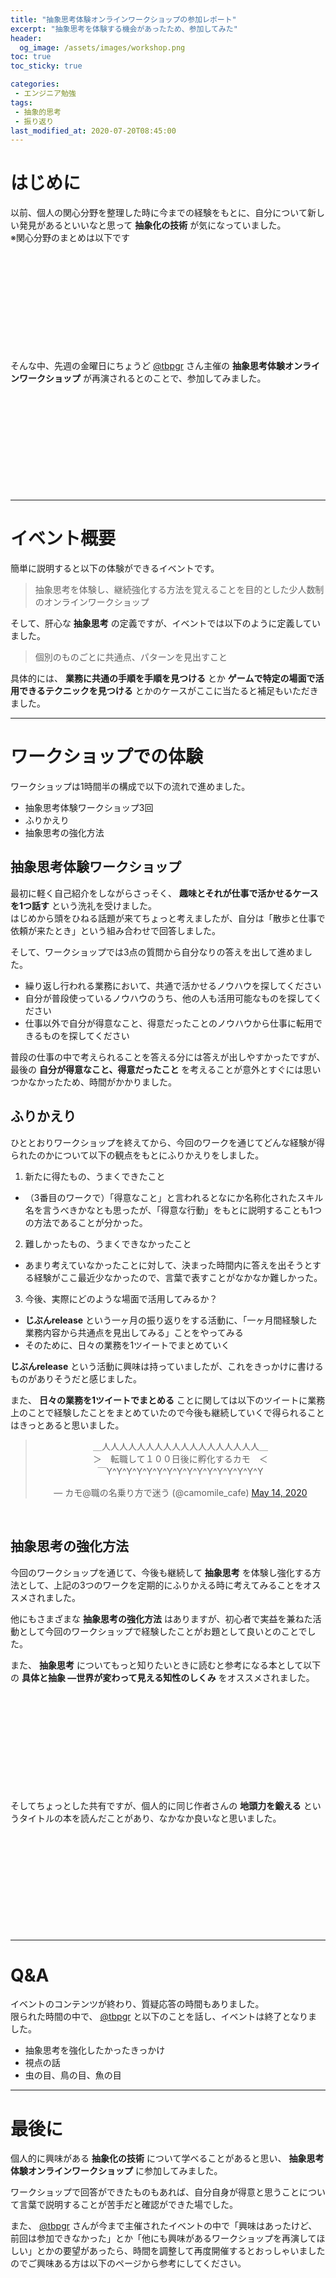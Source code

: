 ```yaml
---
title: "抽象思考体験オンラインワークショップの参加レポート"
excerpt: "抽象思考を体験する機会があったため、参加してみた"
header:
  og_image: /assets/images/workshop.png
toc: true
toc_sticky: true

categories:
 - エンジニア勉強
tags:
 - 抽象的思考
 - 振り返り
last_modified_at: 2020-07-20T08:45:00
---
```


# はじめに
以前、個人の関心分野を整理した時に今までの経験をもとに、自分について新しい発見があるといいなと思って **抽象化の技術** が気になっていました。<br>
※関心分野のまとめは以下です

<div class="block-link">
<div class="iframely-embed"><div class="iframely-responsive" style="height: 140px; padding-bottom: 0;"><a href="https://leeddhh.github.io/%25E6%2597%25A5%25E5%25B8%25B8/mindmap-2020/" data-iframely-url="//cdn.iframe.ly/ZYbZBgB?iframe=card-small"></a></div></div><script async src="//cdn.iframe.ly/embed.js" charset="utf-8"></script>
</div><br>

そんな中、先週の金曜日にちょうど [@tbpgr](https://twitter.com/tbpgr) さん主催の **抽象思考体験オンラインワークショップ** が再演されるとのことで、参加してみました。

<div class="block-link">
<div class="iframely-embed"><div class="iframely-responsive" style="height: 140px; padding-bottom: 0;"><a href="https://tbworkshop.connpass.com/event/182714/" data-iframely-url="//cdn.iframe.ly/vs7r03j"></a></div></div><script async src="//cdn.iframe.ly/embed.js" charset="utf-8"></script>
</div><br>

<hr size="65px;">

# イベント概要
簡単に説明すると以下の体験ができるイベントです。

> 抽象思考を体験し、継続強化する方法を覚えることを目的とした少人数制のオンラインワークショップ

そして、肝心な **抽象思考** の定義ですが、イベントでは以下のように定義していました。

> 個別のものごとに共通点、パターンを見出すこと

具体的には、 **業務に共通の手順を手順を見つける** とか **ゲームで特定の場面で活用できるテクニックを見つける** とかのケースがここに当たると補足もいただきました。

<hr size="65px;">

# ワークショップでの体験
ワークショップは1時間半の構成で以下の流れで進めました。

- 抽象思考体験ワークショップ3回
- ふりかえり
- 抽象思考の強化方法

## 抽象思考体験ワークショップ
最初に軽く自己紹介をしながらさっそく、 **趣味とそれが仕事で活かせるケースを1つ話す** という洗礼を受けました。<br>
はじめから頭をひねる話題が来てちょっと考えましたが、自分は「散歩と仕事で依頼が来たとき」という組み合わせで回答しました。

そして、ワークショップでは3点の質問から自分なりの答えを出して進めました。

- 繰り返し行われる業務において、共通で活かせるノウハウを探してください
- 自分が普段使っているノウハウのうち、他の人も活用可能なものを探してください
- 仕事以外で自分が得意なこと、得意だったことのノウハウから仕事に転用できるものを探してください

普段の仕事の中で考えられることを答える分には答えが出しやすかったですが、最後の **自分が得意なこと、得意だったこと** を考えることが意外とすぐには思いつかなかったため、時間がかかりました。

## ふりかえり
ひととおりワークショップを終えてから、今回のワークを通じてどんな経験が得られたのかについて以下の観点をもとにふりかえりをしました。

1. 新たに得たもの、うまくできたこと
- （3番目のワークで）「得意なこと」と言われるとなにか名称化されたスキル名を言うべきかなとも思ったが、「得意な行動」をもとに説明することも1つの方法であることが分かった。

2. 難しかったもの、うまくできなかったこと
- あまり考えていなかったことに対して、決まった時間内に答えを出そうとする経験がここ最近少なかったので、言葉で表すことがなかなか難しかった。

3. 今後、実際にどのような場面で活用してみるか？
- **じぶんrelease** という一ヶ月の振り返りをする活動に、「一ヶ月間経験した業務内容から共通点を見出してみる」ことをやってみる
- そのために、日々の業務を1ツイートでまとめていく

**じぶんrelease** という活動に興味は持っていましたが、これをきっかけに書けるものがありそうだと感じました。

また、 **日々の業務を1ツイートでまとめる** ことに関しては以下のツイートに業務上のことで経験したことをまとめていたので今後も継続していくで得られることはきっとあると思いました。

<div class="block-link">
<blockquote class="twitter-tweet" data-theme="dark" data-dnt="true" align="center"><p lang="ja" dir="ltr">＿人人人人人人人人人人人人人人人人人人＿<br>＞　転職して１００日後に孵化するカモ　＜<br>￣Y^Y^Y^Y^Y^Y^Y^Y^Y^Y^Y^Y^Y^Y^Y^Y</p>&mdash; カモ@職の名乗り方で迷う (@camomile_cafe) <a href="https://twitter.com/camomile_cafe/status/1260877545299312640?ref_src=twsrc%5Etfw">May 14, 2020</a></blockquote>
<script async src="https://platform.twitter.com/widgets.js" charset="utf-8"></script>
</div><br>

## 抽象思考の強化方法
今回のワークショップを通じて、今後も継続して **抽象思考** を体験し強化する方法として、上記の3つのワークを定期的にふりかえる時に考えてみることをオススメされました。

他にもさまざまな **抽象思考の強化方法** はありますが、初心者で実益を兼ねた活動として今回のワークショップで経験したことがお題として良いとのことでした。

また、 **抽象思考** についてもっと知りたいときに読むと参考になる本として以下の **具体と抽象 ―世界が変わって見える知性のしくみ** をオススメされました。

<div class="block-link">
<div class="iframely-embed"><div class="iframely-responsive" style="height: 140px; padding-bottom: 0;"><a href="https://www.amazon.co.jp/%25E5%2585%25B7%25E4%25BD%2593%25E3%2581%25A8%25E6%258A%25BD%25E8%25B1%25A1-%25E2%2580%2595%25E4%25B8%2596%25E7%2595%258C%25E3%2581%258C%25E5%25A4%2589%25E3%2582%258F%25E3%2581%25A3%25E3%2581%25A6%25E8%25A6%258B%25E3%2581%2588%25E3%2582%258B%25E7%259F%25A5%25E6%2580%25A7%25E3%2581%25AE%25E3%2581%2597%25E3%2581%258F%25E3%2581%25BF-%25E7%25B4%25B0%25E8%25B0%25B7-%25E5%258A%259F/dp/4907623100" data-iframely-url="//cdn.iframe.ly/OOjHbIk?iframe=card-small"></a></div></div><script async src="//cdn.iframe.ly/embed.js" charset="utf-8"></script>
</div><br>

そしてちょっとした共有ですが、個人的に同じ作者さんの **地頭力を鍛える** というタイトルの本を読んだことがあり、なかなか良いなと思いました。

<div class="block-link">
<div class="iframely-embed"><div class="iframely-responsive" style="height: 140px; padding-bottom: 0;"><a href="https://www.amazon.co.jp/%25E5%259C%25B0%25E9%25A0%25AD%25E5%258A%259B%25E3%2582%2592%25E9%258D%259B%25E3%2581%2588%25E3%2582%258B-%25E7%25B4%25B0%25E8%25B0%25B7-%25E5%258A%259F-ebook/dp/B00979QRF2" data-iframely-url="//cdn.iframe.ly/tEIHhpI?iframe=card-small"></a></div></div><script async src="//cdn.iframe.ly/embed.js" charset="utf-8"></script>
</div><br>

<hr size="65px;">

# Q&A
イベントのコンテンツが終わり、質疑応答の時間もありました。<br>
限られた時間の中で、 [@tbpgr](https://twitter.com/tbpgr) と以下のことを話し、イベントは終了となりました。

- 抽象思考を強化したかったきっかけ
- 視点の話
- 虫の目、鳥の目、魚の目

<hr size="65px;">

# 最後に
個人的に興味がある **抽象化の技術** について学べることがあると思い、 **抽象思考体験オンラインワークショップ** に参加してみました。

ワークショップで回答ができたものもあれば、自分自身が得意と思うことについて言葉で説明することが苦手だと確認ができた場でした。

また、 [@tbpgr](https://twitter.com/tbpgr) さんが今まで主催されたイベントの中で「興味はあったけど、前回は参加できなかった」とか「他にも興味があるワークショップを再演してほしい」とかの要望があったら、時間を調整して再度開催するとおっしゃいましたのでご興味ある方は以下のページから参考にしてください。

<div class="block-link">
<div class="iframely-embed"><div class="iframely-responsive" style="height: 140px; padding-bottom: 0;"><a href="https://tbworkshop.connpass.com/" data-iframely-url="//cdn.iframe.ly/7n7Veph"></a></div></div><script async src="//cdn.iframe.ly/embed.js" charset="utf-8"></script>
</div><br>
